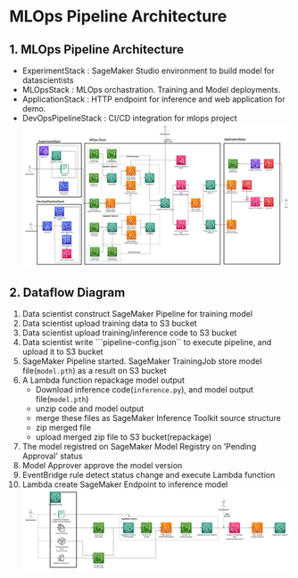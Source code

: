# MLOps Pipeline Architecture

## 1. MLOps Pipeline Architecture
* ExperimentStack : SageMaker Studio environment to build model for datascientists
* MLOpsStack : MLOps orchastration. Training and Model deployments.
* ApplicationStack : HTTP endpoint for inference and web application for demo.
* DevOpsPipelineStack : CI/CD integration for mlops project
![archtecture](./mlops_pipeline_architecture.png)

## 2. Dataflow Diagram
1. Data scientist construct SageMaker Pipeline for training model
1. Data scientist upload training data to S3 bucket
1. Data scientist upload training/inference code to S3 bucket
1. Data scientist write ```pipeline-config.json`` to execute pipeline, and upload it to S3 bucket
1. SageMaker Pipeline started. SageMaker TrainingJob store model file(```model.pth```) as a result on S3 bucket
1. A Lambda function repackage model output
    * Download inference code(```inference.py```), and model output file(```model.pth```)
    * unzip code and model output
    * merge these files as SageMaker Inference Toolkit source structure
    * zip merged file
    * upload merged zip file to S3 bucket(repackage)
1. The model registred on SageMaker Model Registry on 'Pending Approval' status
1. Model Approver approve the model version
1. EventBridge rule detect status change and execute Lambda function
1. Lambda create SageMaker Endpoint to inference model
![dataflow](./mlops_dataflow_diagram.png)